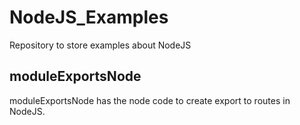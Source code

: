 # NodeJS_Examples
Repository to store examples about NodeJS

## moduleExportsNode ##
moduleExportsNode has the node code to create export to routes in NodeJS.
